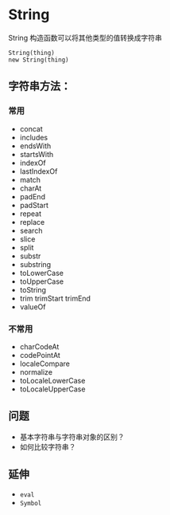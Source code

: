 <!--
 * @Author: your name
 * @Date: 2021-03-20 10:52:42
 * @LastEditTime: 2021-03-20 14:37:23
 * @LastEditors: Please set LastEditors
 * @Description: In User Settings Edit
 * @FilePath: /front-end-note/JavaScript/JS基础/String.md
-->
# String

String 构造函数可以将其他类型的值转换成字符串
```
String(thing)
new String(thing)
```
## 字符串方法：
### 常用
* concat
* includes
* endsWith
* startsWith
* indexOf
* lastIndexOf
* match
* charAt
* padEnd
* padStart
* repeat
* replace
* search
* slice
* split
* substr
* substring
* toLowerCase
* toUpperCase
* toString
* trim trimStart trimEnd
* valueOf


### 不常用
* charCodeAt
* codePointAt
* localeCompare
* normalize
* toLocaleLowerCase
* toLocaleUpperCase

## 问题
* 基本字符串与字符串对象的区别？
* 如何比较字符串？

## 延伸
* `eval`
* `Symbol`